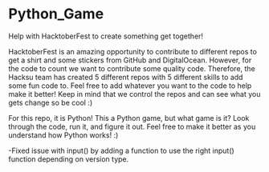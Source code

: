 # Python_Game
Help with HacktoberFest to create something get together!


HacktoberFest is an amazing opportunity to contribute to different repos to get a shirt and some stickers from GitHub and DigitalOcean. However, for the code to count we want to contribute some quality code. Therefore, the Hacksu team has created 5 different repos with 5 different skills to add some fun code to. Feel free to add whatever you want to the code to help make it better! Keep in mind that we control the repos and can see what you gets change so be cool :)


For this repo, it is Python! This a Python game, but what game is it? Look through the code, run it, and figure it out. Feel free to make it better as you understand how Python works! :)

-Fixed issue with input() by adding a function to use the right input() function depending on version type.
